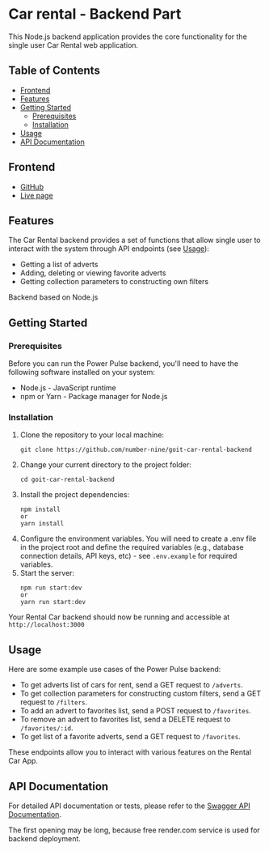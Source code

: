 # Car rental - Backend Part

This Node.js backend application provides the core functionality for the single user Car Rental web application.

## Table of Contents

- [Frontend](#frontend)
- [Features](#features)
- [Getting Started](#getting-started)
  - [Prerequisites](#prerequisites)
  - [Installation](#installation)
- [Usage](#usage)
- [API Documentation](#api-docs)


## <a id="frontend">Frontend</a>

- [GitHub](https://github.com/number-nine/goit-car-rental)
- [Live page](https://number-nine.github.io/goit-car-rental)

## <a id="features">Features</a>

The Car Rental backend provides a set of functions that allow single user to interact with the system through API endpoints (see [Usage](#usage)):

- Getting a list of adverts
- Adding, deleting or viewing favorite adverts
- Getting collection parameters to constructing own filters

Backend based on Node.js

## <a id="getting-started">Getting Started</a>

### <a id="prerequisites">Prerequisites</a>

Before you can run the Power Pulse backend, you'll need to have the following software installed on your system:

- Node.js - JavaScript runtime
- npm or Yarn - Package manager for Node.js

### <a id="installation">Installation</a>

1. Clone the repository to your local machine:
   ```
   git clone https://github.com/number-nine/goit-car-rental-backend
   ```
2. Change your current directory to the project folder:
   ```
   cd goit-car-rental-backend
   ```
3. Install the project dependencies:
   ```
   npm install
   or
   yarn install
   ```
4. Configure the environment variables. You will need to create a .env file in the project root and define the required variables (e.g., database connection details, API keys, etc) - see `.env.example` for required variables.
5. Start the server:
   ```
   npm run start:dev
   or
   yarn run start:dev
   ```

Your Rental Car backend should now be running and accessible at `http://localhost:3000`

## <a id="usage">Usage</a>

Here are some example use cases of the Power Pulse backend:

- To get adverts list of cars for rent, send a GET request to `/adverts`.
- To get collection parameters for constructing custom filters, send a GET request to `/filters`.
- To add an advert to favorites list, send a POST request to `/favorites`.
- To remove an advert to favorites list, send a DELETE request to `/favorites/:id`.
- To get list of a favorite adverts, send a GET request to `/favorites`.

These endpoints allow you to interact with various features on the Rental Car App.

## <a id="api-docs">API Documentation</a>

For detailed API documentation or tests, please refer to the [Swagger API Documentation](https://goit-car-rental.onrender.com/api-docs/).


The first opening may be long, because free render.com service is used for backend deployment.

